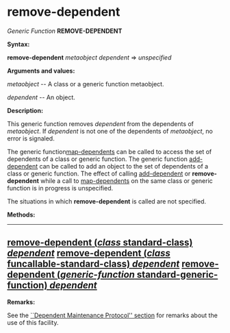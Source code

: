 remove-dependent
================

*Generic Function* **REMOVE-DEPENDENT**

**Syntax:**

**remove-dependent** *metaobject* *dependent* => *unspecified*

**Arguments and values:**

*metaobject* -- A class or a generic function metaobject.

*dependent* -- An object.

**Description:**

This generic function removes *dependent* from the dependents of *metaobject*. If *dependent* is not one of the dependents of *metaobject*, no error is signaled.

The generic function[map-dependents](/meta-object-protocol/map-dependents) can be called to access the set of dependents of a class or generic function. The generic function [add-dependent](/meta-object-protocol/add-dependent) can be called to add an object to the set of dependents of a class or generic function. The effect of calling [add-dependent](/meta-object-protocol/add-dependent) or **remove-dependent** while a call to [map-dependents](/meta-object-protocol/map-dependents) on the same class or generic function is in progress is unspecified.

The situations in which **remove-dependent** is called are not specified.

**Methods:**

  ----------------------------------------------------------------------------------------------------------------------------------
  [**remove-dependent** (*class* standard-class) *dependent*](/meta-object-protocol/remove-dependent-standard-class)
  [**remove-dependent** (*class* funcallable-standard-class) *dependent*](/meta-object-protocol/remove-dependent-funcallable-standard-class)
  [**remove-dependent** (*generic-function* standard-generic-function) *dependent*](/meta-object-protocol/remove-dependent-standard-generic-function)
  ----------------------------------------------------------------------------------------------------------------------------------

**Remarks:**

See the [``Dependent Maintenance Protocol'' section](/meta-object-protocol/dependent-maintenance-protocol) for remarks about the use of this facility.
